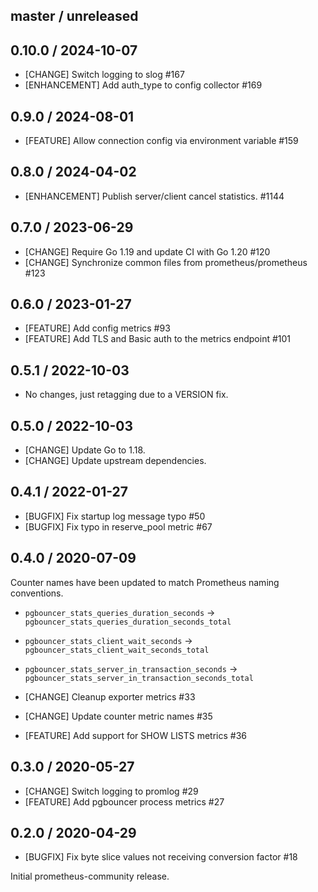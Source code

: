 ## master / unreleased

## 0.10.0 / 2024-10-07

* [CHANGE] Switch logging to slog #167
* [ENHANCEMENT] Add auth_type to config collector #169

## 0.9.0 / 2024-08-01

* [FEATURE] Allow connection config via environment variable #159

## 0.8.0 / 2024-04-02

* [ENHANCEMENT] Publish server/client cancel statistics. #1144

## 0.7.0 / 2023-06-29

* [CHANGE] Require Go 1.19 and update CI with Go 1.20 #120
* [CHANGE] Synchronize common files from prometheus/prometheus #123

## 0.6.0 / 2023-01-27

* [FEATURE] Add config metrics #93
* [FEATURE] Add TLS and Basic auth to the metrics endpoint #101

## 0.5.1 / 2022-10-03

* No changes, just retagging due to a VERSION fix.

## 0.5.0 / 2022-10-03

* [CHANGE] Update Go to 1.18.
* [CHANGE] Update upstream dependencies.

## 0.4.1 / 2022-01-27

* [BUGFIX] Fix startup log message typo #50
* [BUGFIX] Fix typo in reserve_pool metric #67

## 0.4.0 / 2020-07-09

Counter names have been updated to match Prometheus naming conventions.
* `pgbouncer_stats_queries_duration_seconds` -> `pgbouncer_stats_queries_duration_seconds_total`
* `pgbouncer_stats_client_wait_seconds` -> `pgbouncer_stats_client_wait_seconds_total`
* `pgbouncer_stats_server_in_transaction_seconds` -> `pgbouncer_stats_server_in_transaction_seconds_total`

* [CHANGE] Cleanup exporter metrics #33
* [CHANGE] Update counter metric names #35
* [FEATURE] Add support for SHOW LISTS metrics #36

## 0.3.0 / 2020-05-27

* [CHANGE] Switch logging to promlog #29
* [FEATURE] Add pgbouncer process metrics #27

## 0.2.0 / 2020-04-29

* [BUGFIX] Fix byte slice values not receiving conversion factor #18

Initial prometheus-community release.
